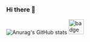 ### Hi there 👋
![Anurag's GitHub stats](https://github-readme-stats.vercel.app/api?username=guiral97&theme=react&show_icons=true)
<img src="https://img.shields.io/badge/" title="badge" alt="badge" width="40" heigth="40"/>
<!--
**Guiral97/Guiral97** is a ✨ _special_ ✨ repository because its `README.md` (this file) appears on your GitHub profile.

Here are some ideas to get you started:

- 🔭 I’m currently working on ...
- 🌱 I’m currently learning ...
- 👯 I’m looking to collaborate on ...
- 🤔 I’m looking for help with ...
- 💬 Ask me about ...
- 📫 How to reach me: ...
- 😄 Pronouns: ...
- ⚡ Fun fact: ...
-->
